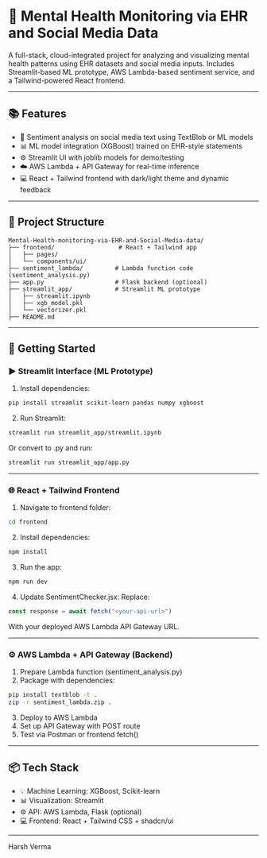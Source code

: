 # 🧠 Mental Health Monitoring via EHR and Social Media Data

A full-stack, cloud-integrated project for analyzing and visualizing mental health patterns using EHR datasets and social media inputs. Includes Streamlit-based ML prototype, AWS Lambda-based sentiment service, and a Tailwind-powered React frontend.

---

## 📚 Features

- 🧠 Sentiment analysis on social media text using TextBlob or ML models
- 📊 ML model integration (XGBoost) trained on EHR-style statements
- ⚙️ Streamlit UI with joblib models for demo/testing
- ☁️ AWS Lambda + API Gateway for real-time inference
- 💻 React + Tailwind frontend with dark/light theme and dynamic feedback

---

## 📁 Project Structure

```
Mental-Health-monitoring-via-EHR-and-Social-Media-data/
├── frontend/                  # React + Tailwind app
│   ├── pages/
│   └── components/ui/
├── sentiment_lambda/         # Lambda function code (sentiment_analysis.py)
├── app.py                    # Flask backend (optional)
├── streamlit_app/            # Streamlit ML prototype
│   ├── streamlit.ipynb
│   ├── xgb_model.pkl
│   └── vectorizer.pkl
├── README.md
```

---

## 🚀 Getting Started

### ▶️ Streamlit Interface (ML Prototype)

1. Install dependencies:
```bash
pip install streamlit scikit-learn pandas numpy xgboost
```
2. Run Streamlit:
```bash
streamlit run streamlit_app/streamlit.ipynb
```

Or convert to .py and run:
```bash
streamlit run streamlit_app/app.py
```

---

### 🌐 React + Tailwind Frontend

1. Navigate to frontend folder:
```bash
cd frontend
```
2. Install dependencies:
```bash
npm install
```
3. Run the app:
```bash
npm run dev
```
4. Update SentimentChecker.jsx:
Replace:
```js
const response = await fetch("<your-api-url>")
```
With your deployed AWS Lambda API Gateway URL.

---

### ⚙️ AWS Lambda + API Gateway (Backend)

1. Prepare Lambda function (sentiment_analysis.py)
2. Package with dependencies:
```bash
pip install textblob -t .
zip -r sentiment_lambda.zip .
```
3. Deploy to AWS Lambda
4. Set up API Gateway with POST route
5. Test via Postman or frontend fetch()

---

## 📦 Tech Stack

- 💡 Machine Learning: XGBoost, Scikit-learn
- 📊 Visualization: Streamlit
- ⚙️ API: AWS Lambda, Flask (optional)
- 💻 Frontend: React + Tailwind CSS + shadcn/ui

---
Harsh Verma
